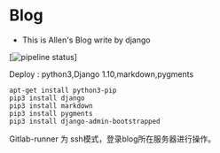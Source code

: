 # Blog

* This is Allen's Blog write by django

[![pipeline status](https://travis-ci.com/allen0125/Blog.svg?token=sLmQpeMKHZwtxhbyapv6&branch=master)]

Deploy : python3,Django 1.10,markdown,pygments


```shell
apt-get install python3-pip
pip3 install django
pip3 install markdown
pip3 install pygments
pip3 install django-admin-bootstrapped

```

Gitlab-runner 为 ssh模式，登录blog所在服务器进行操作。

